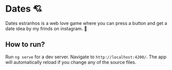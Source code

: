 # Dates 💘

Dates estranhos is a web love game where you can press a button and get a date idea by my frinds on instagram. 📸

## How to run?

Run `ng serve` for a dev server. Navigate to `http://localhost:4200/`. The app will automatically reload if you change any of the source files.

